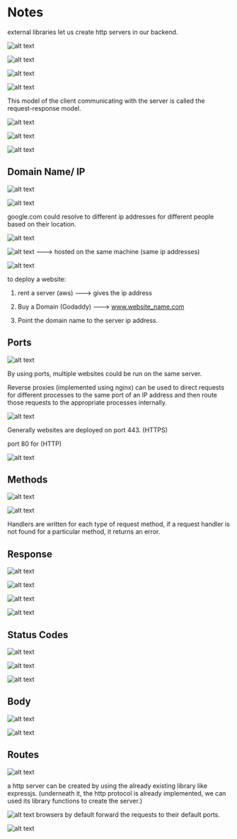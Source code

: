 # Notes

external libraries let us create http servers in our backend.

![alt text](image.png)

![alt text](image-1.png)

![alt text](image-2.png)

![alt text](image-3.png)

This model of the client communicating with the server is called the request-response model.

![alt text](image-4.png)

![alt text](image-5.png)

![alt text](image-6.png)

## Domain Name/ IP

![alt text](image-7.png)

![alt text](image-8.png)

google.com could resolve to different ip addresses for different people based on their location.

![alt text](image-9.png)

![alt text](image-10.png)
---> hosted on the same machine (same ip addresses)

![alt text](image-11.png)

to deploy a website:

1. rent a server (aws) ---> gives the ip address

2. Buy a Domain (Godaddy) ---> www.website_name.com

3. Point the domain name to the server ip address.

## Ports

![alt text](image-12.png)

By using ports, multiple websites could be run on the same server.

Reverse proxies (implemented using nginx) can be used to direct requests for different processes to the same port of an IP address and then route those requests to the appropriate processes internally.

![alt text](image-13.png)

Generally websites are deployed on port 443. (HTTPS)

port 80 for (HTTP)

![alt text](image-14.png)

## Methods

![alt text](image-15.png)

![alt text](image-16.png)

Handlers are written for each type of request method, if a request handler is not found for a particular method, it returns an error.

## Response

![alt text](image-19.png)

![alt text](image-20.png)

![alt text](image-17.png)

![alt text](image-18.png)

## Status Codes

![alt text](image-21.png)

![alt text](image-22.png)

![alt text](image-23.png)

## Body

![alt text](image-24.png)

![alt text](image-25.png)

## Routes

![alt text](image-26.png)

a http server can be created by using the already existing library like expressjs. (underneath it, the http protocol is already implemented, we can used its library functions to create the server.)

![alt text](image-28.png)
browsers by default forward the requests to their default ports.

![alt text](image-29.png)
